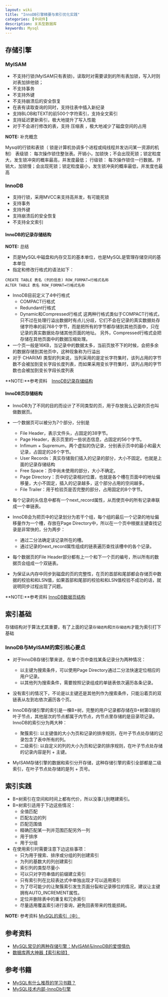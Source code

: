 ```yaml
---
layout: wiki
title: "InnoDB引擎精要与索引优化实践"
categories: [中间件]
description: 关系型数据库
keywords: Mysql
---
```


## 存储引擎

### MyISAM

* 不支持行锁(MyISAM只有表锁)，读取时对需要读到的所有表加锁，写入时则对表加排他锁；
* 不支持事务
* 不支持外键
* 不支持崩溃后的安全恢复
* 在表有读取查询的同时，支持往表中插入新纪录
* 支持BLOB和TEXT的前500个字符索引，支持全文索引
* 支持延迟更新索引，极大地提升了写入性能
* 对于不会进行修改的表，支持 压缩表 ，极大地减少了磁盘空间的占用

**NOTE:** 补充概念

Mysql的行锁和表锁（ 锁是计算机协调多个进程或纯线程并发访问某一资源的机制）
表级锁： 每次操作锁住整张表。开销小，加锁快；不会出现死锁；锁定粒度大，发生锁冲突的概率最高，并发度最低；
行级锁： 每次操作锁住一行数据。开销大，加锁慢；会出现死锁；锁定粒度最小，发生锁冲突的概率最低，并发度也最高

### InnoDB

* 支持行锁，采用MVCC来支持高并发，有可能死锁
* 支持事务
* 支持外键
* 支持崩溃后的安全恢复
* 不支持全文索引

#### InnoDB的记录存储结构

**NOTE:**  总结

* 页是MySQL中磁盘和内存交互的基本单位，也是MySQL是管理存储空间的基本单位
* 指定和修改行格式的语法如下：
```
CREATE TABLE 表名 (列的信息) ROW_FORMAT=行格式名称
ALTER TABLE 表名 ROW_FORMAT=行格式名称
```
* InnoDB目前定义了4中行格式
  * COMPACT行格式
  * Redundant行格式
  * Dynamic和Compressed行格式
  这两种行格式类似于COMPACT行格式，只不过在处理行溢出数据时有点儿分歧，它们不会在记录的真实数据处存储字符串的前768个字节，而是把所有的字节都存储到其他页面中，只在记录的真实数据处存储其他页面的地址。
  另外，Compressed行格式会把存储在其他页面中的数据压缩处理。
* 一个页一般是16KB，当记录中的数据太多，当前页放不下的时候，会把多余的数据存储到其他页中，这种现象称为行溢出
* 对于 CHAR(M) 类型的列来说，当列采用的是定长字符集时，该列占用的字节数不会被加到变长字段长度列表，而如果采用变长字符集时，该列占用的字节数也会被加到变长字段长度列表

**NOTE:**参考资料　[InnoDB记录存储结构](https://mp.weixin.qq.com/s?__biz=MzIxNTQ3NDMzMw==&mid=2247483670&idx=1&sn=751d84d0ce50d64934d636014abe2023&chksm=979688e4a0e101f2a51d1f06ec75e25c56f8936321ae43badc2fe9fc1257b4dc1c24223699de&scene=21#wechat_redirect)

#### InnoDB页存储结构

* InnoDB为了不同的目的而设计了不同类型的页，用于存放我么记录的页也叫做数据页。
* 一个数据页可以被分为7个部分，分别是
	* File Header，表示文件头，占固定的38字节。
	* Page Header，表示页里的一些状态信息，占固定的56个字节。
	* Infimum + Supremum，两个虚拟的伪记录，分别表示页中的最小和最大记录，占固定的26个字节。
	* User Records：真实存储我们插入的记录的部分，大小不固定。也就是上面的记录存储结构
	* Free Space：页中尚未使用的部分，大小不确定。
	* Page Directory：页中的记录相对位置，也就是各个槽在页面中的地址偏移量，大小不固定，插入的记录越多，这个部分占用的空间越多。
	* File Trailer：用于检验页是否完整的部分，占用固定的8个字节。

* 每个记录的头信息中都有一个next_record属性，从而使页中的所有记录串联成一个单链表。
* InnoDB会为把页中的记录划分为若干个组，每个组的最后一个记录的地址偏移量作为一个槽，存放在Page Directory中，所以在一个页中根据主键查找记录是非常快的，分为两步：
  * 通过二分法确定该记录所在的槽。
  * 通过记录的next_record属性组成的链表遍历查找该槽中的各个记录。
* 每个数据页的File Header部分都有上一个和下一个页的编号，所以所有的数据页会组成一个双链表。
* 为保证从内存中同步到磁盘的页的完整性，在页的首部和尾部都会存储页中数据的校验和和LSN值，如果首部和尾部的校验和和LSN值校验不成功的话，就说明同步过程出现了问题。

**NOTE:**参考资料 [InnoDB数据页结构](https://mp.weixin.qq.com/s?__biz=MzIxNTQ3NDMzMw==&mid=2247483678&idx=1&sn=913780d42e7a81fd3f9b747da4fba8ec&chksm=979688eca0e101fa0913c3d2e6107dfa3a6c151a075c8d68ab3f44c7c364d9510f9e1179d94d&scene=21#wechat_redirect)

## 索引基础

存储结构对于算法尤其重要，有了上面的记录`存储结构`和`页存储结构`才能为索引打下基础

### InnoDB与MyISAM的索引核心要点

* 对于InnoDB存储引擎来说，在单个页中查找某条记录分为两种情况：
   * 以主键为搜索条件，可以使用Page Directory通过二分法快速定位相应的用户记录。
   * 以其他列为搜索条件，需要按照记录组成的单链表依次遍历各条记录。

* 没有索引的情况下，不论是以主键还是其他列作为搜索条件，只能沿着页的双链表从左到右依次遍历各个页。
* InnoDB存储引擎的索引是一棵B+树，完整的用户记录都存储在B+树第0层的叶子节点，其他层次的节点都属于内节点，内节点里存储的是目录项记录。InnoDB的索引分为两大种：
   * 聚簇索引:
     以主键值的大小为页和记录的排序规则，在叶子节点处存储的记录包含了表中所有的列。
   * 二级索引:
     以自定义的列的大小为页和记录的排序规则，在叶子节点处存储的记录内容是列 + 主键。
* MyISAM存储引擎的数据和索引分开存储，这种存储引擎的索引全部都是二级索引，在叶子节点处存储的是列 + 页号。

## 索引实践

* B+树索引在空间和时间上都有代价，所以没事儿别瞎建索引。
* B+树索引适用于下边这些情况：
  * 全值匹配
  * 匹配左边的列
  * 匹配范围值
  * 精确匹配某一列并范围匹配另外一列
  * 用于排序
  * 用于分组
* 在使用索引时需要注意下边这些事项：
  * 只为用于搜索、排序或分组的列创建索引
  * 为列的基数大的列创建索引
  * 索引列的类型尽量小
  * 可以只对字符串值的前缀建立索引
  * 只有索引列在比较表达式中单独出现才可以适用索引
  * 为了尽可能少的让聚簇索引发生页面分裂和记录移位的情况，建议让主键拥有AUTO_INCREMENT属性。
  * 定位并删除表中的重复和冗余索引
  * 尽量适用覆盖索引进行查询，避免回表带来的性能损耗。

**NOTE:** 参考资料 [MySQL的索引（中）](https://mp.weixin.qq.com/s?__biz=MzIxNTQ3NDMzMw==&mid=2247483718&idx=1&sn=4681f6ef312774f4a0a5f6bfb06c862a&chksm=979688b4a0e101a2d182cb37861d6b74ccbe61c1df9effba8da68e9c701701d20872d50429aa&mpshare=1&scene=23&srcid=1219fRpxTWQC6T05klRGcjDU#rd)

## 参考资料

* [MySQL常见的两种存储引擎：MyISAM与InnoDB的爱恨情仇](https://juejin.im/post/5b1685bef265da6e5c3c1c34)
* [数据库两大神器【索引和锁】](https://juejin.im/post/5b55b842f265da0f9e589e79#comment)

## 参考书籍

* [MySQL有什么推荐的学习书籍？](https://www.zhihu.com/question/28385400/answer/87729818)
* [MySQL技术内部-InnoDb引擎](/download/mysql/MySQL-Innodb-2.pdf)